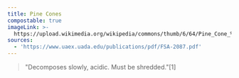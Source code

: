 ```yaml
---
title: Pine Cones
compostable: true
imageLink: >-
  https://upload.wikimedia.org/wikipedia/commons/thumb/6/64/Pine_Cone_%28124362815%29.jpeg/512px-Pine_Cone_%28124362815%29.jpeg
sources:
  - 'https://www.uaex.uada.edu/publications/pdf/FSA-2087.pdf'
---
```


> "Decomposes slowly, acidic. Must be shredded."\[1]
